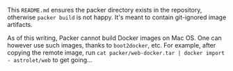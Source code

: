 This `README.md` ensures the packer directory exists in the repository, otherwise `packer build` is not happy.  It's meant to contain git-ignored image artifacts.

As of this writing, Packer cannot build Docker images on Mac OS.  One can however use such images, thanks to `boot2docker`, etc.  For example, after copying the remote image, run `cat packer/web-docker.tar | docker import - astrolet/web` to get going...
